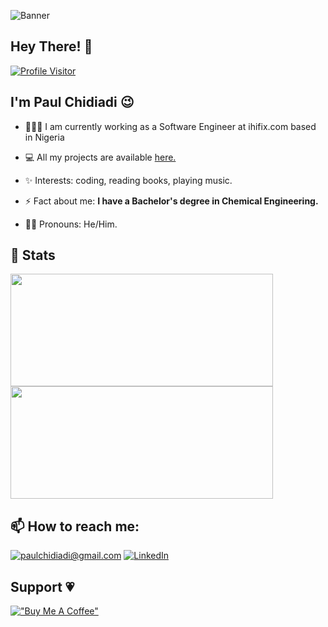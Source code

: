 ![Banner](https://github.com/Paul-chidiadi/PaulChidi/blob/main/Full-Stack%20developer.png)

<h2>Hey There! 👋</h2>

[![Profile Visitor](https://komarev.com/ghpvc/?username=Paul-chidiadi&color=brightgreen)](https://github.com/Paul-chidiadi)

## I'm Paul Chidiadi 😉

- 👨🏻‍💻 I am currently working as a Software Engineer at ihifix.com based in Nigeria

- 💻 All my projects are available [here.](https://github.com/Paul-chidiadi?tab=repositories)

- ✨ Interests: coding, reading books, playing music.

- ⚡ Fact about me: **I have a Bachelor's degree in Chemical Engineering.**

- 🧔🏻 Pronouns: He/Him.

<h2>🚀 Stats</h2>

<div>
  <img height="180" width="420" src="https://github-readme-stats-eight-theta.vercel.app/api?username=Paul-chidiadi&show_icons=true&theme=nightowl&count_private=true"/>
  <img height="180" width="420" src="https://github-readme-stats.vercel.app/api/top-langs/?username=Paul-chidiadi&show_icons=true&theme=nightowl&layout=compact&count_prrivate=true"/>
</div>

<h2>📫 How to reach me:</h2>

<a href="mailto:paulchidiadi@gmail.com">![paulchidiadi@gmail.com](https://img.shields.io/badge/Gmail-D14836?style=for-the-badge&logo=gmail&logoColor=white)</a> <a href="https://www.linkedin.com/in/paul-chidiadi-5a2631231">![LinkedIn](https://img.shields.io/badge/LinkedIn-0077B5?style=for-the-badge&logo=linkedin&logoColor=white)</a>

<h2>Support 💗</h2>

[!["Buy Me A Coffee"](https://www.buymeacoffee.com/assets/img/custom_images/orange_img.png)](https://www.buymeacoffee.com/paulchidiadi)
